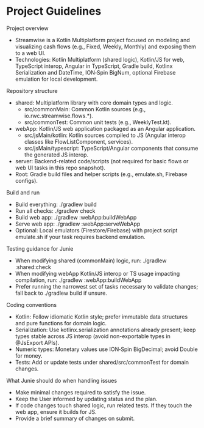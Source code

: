 # Project Guidelines

Project overview
- Streamwise is a Kotlin Multiplatform project focused on modeling and visualizing cash flows (e.g., Fixed, Weekly, Monthly) and exposing them to a web UI.
- Technologies: Kotlin Multiplatform (shared logic), Kotlin/JS for web, TypeScript interop, Angular in TypeScript, Gradle build, Kotlinx Serialization and DateTime, ION‑Spin BigNum, optional Firebase emulation for local development.

Repository structure
- shared: Multiplatform library with core domain types and logic.
  - src/commonMain: Common Kotlin sources (e.g., io.rwc.streamwise.flows.*).
  - src/commonTest: Common unit tests (e.g., WeeklyTest.kt).
- webApp: Kotlin/JS web application packaged as an Angular application.
  - src/jsMain/kotlin: Kotlin sources compiled to JS (Angular interop classes like FlowListComponent, services).
  - src/jsMain/typescript: TypeScript/Angular components that consume the generated JS interop.
- server: Backend-related code/scripts (not required for basic flows or web UI tasks in this repo snapshot).
- Root: Gradle build files and helper scripts (e.g., emulate.sh, Firebase configs).

Build and run
- Build everything: ./gradlew build
- Run all checks: ./gradlew check
- Build web app: ./gradlew :webApp:buildWebApp
- Serve web app: ./gradlew :webApp:serveWebApp
- Optional: Local emulators (Firestore/Firebase) with project script emulate.sh if your task requires backend emulation.

Testing guidance for Junie
- When modifying shared (commonMain) logic, run: ./gradlew :shared:check
- When modifying webApp Kotlin/JS interop or TS usage impacting compilation, run: ./gradlew :webApp:buildWebApp
- Prefer running the narrowest set of tasks necessary to validate changes; fall back to ./gradlew build if unsure.

Coding conventions
- Kotlin: Follow idiomatic Kotlin style; prefer immutable data structures and pure functions for domain logic.
- Serialization: Use kotlinx.serialization annotations already present; keep types stable across JS interop (avoid non-exportable types in @JsExport APIs).
- Numeric types: Monetary values use ION‑Spin BigDecimal; avoid Double for money.
- Tests: Add or update tests under shared/src/commonTest for domain changes.

What Junie should do when handling issues
- Make minimal changes required to satisfy the issue.
- Keep the User informed by updating status and the plan.
- If code changes touch shared logic, run related tests. If they touch the web app, ensure it builds for JS.
- Provide a brief summary of changes on submit.
